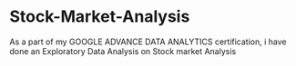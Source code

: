 # Stock-Market-Analysis
As a part of my GOOGLE ADVANCE DATA ANALYTICS certification, i have done an Exploratory Data Analysis on Stock market Analysis

